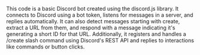 This code is a basic Discord bot created using the discord.js library. It connects to Discord using a bot token, listens for messages in a server, and replies automatically. It can also detect messages starting with create, extract a URL from them, and respond with a message indicating it's generating a short ID for that URL. Additionally, it registers and handles a /create slash command using Discord's REST API and replies to interactions like commands or button clicks. 
